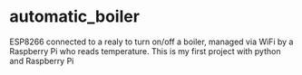 # automatic_boiler
ESP8266 connected to a realy to turn on/off a boiler, managed via WiFi by a Raspberry Pi who reads temperature. This is my first project with python and Raspberry Pi
